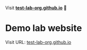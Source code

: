 Visit **[test-lab-org.github.io](https://test-lab-org.github.io)** 🚀

# Demo lab website 

Visit URL: [test-lab-org.github.io](https://test-lab-org.github.io/)